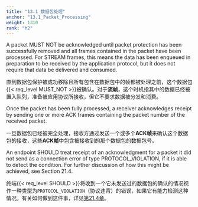 ```yaml
---
title: "13.1 数据包处理"
anchor: "13.1_Packet_Processing"
weight: 1310
rank: "h2"
---
```


A packet MUST NOT be acknowledged until packet protection has been successfully removed and all frames contained in the packet have been processed. For STREAM frames, this means the data has been enqueued in preparation to be received by the application protocol, but it does not require that data be delivered and consumed.

直到数据包保护被成功移除且所有包含在数据包中的帧都被处理之前，这个数据包{{< req_level MUST_NOT >}}被确认。对于**流帧**，这个时机指其中的数据已经被置入队列，准备被应用协议所接收，但它不要求数据被分发和消费。

Once the packet has been fully processed, a receiver acknowledges receipt by sending one or more ACK frames containing the packet number of the received packet.

一旦数据包已经被完全处理，接收方通过发送一个或多个**ACK帧**来确认这个数据包的接收，这些**ACK帧**中包含被接收到的那个数据包的数据包号。

An endpoint SHOULD treat receipt of an acknowledgment for a packet it did not send as a connection error of type PROTOCOL_VIOLATION, if it is able to detect the condition. For further discussion of how this might be achieved, see Section 21.4.

终端{{< req_level SHOULD >}}将收到一个它未发送过的数据包的确认的情况视作一种类型为`PROTOCOL_VIOLATION`（协议违背）的错误，如果它有能力检测这种情况。有关如何做到这件事，详见[第21.4章]()。
